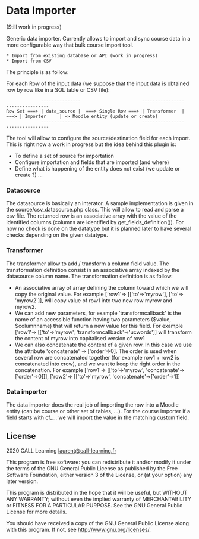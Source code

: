 # Data Importer #

(Still work in progress)

Generic data importer. Currently allows to import and sync course data in a more
configurable way that bulk course import tool.

    * Import from existing database or API (work in progress)
    * Import from CSV

The principle is as follow:

For each Row of the input data (we suppose that the input data is obtained row
by row like in a SQL table or CSV file):

                 ---------------                       ----------------        ----------------
    Row Set ===> | data_source |  ===> Single Row ===> | Transformer  |   ===> | Importer     | => Moodle entity (update or create)
                 ---------------                       ----------------        ----------------
    
The tool will allow to configure the source/destination field for each import.
This is right now a work in progress but the idea behind this plugin is:
* To define a set of source for importation
* Configure importation and fields that are imported (and where)
* Define what is happening of the entity does not exist (we update or create ?)
...

### Datasource

The datasource is basically an interator. A sample implementation is given
in the source/csv_datasource.php class. This will allow to read and parse
 a csv file.
The returned row is an associative array with the value of the identified
columns (columns are identified by get_fields_definition()).
For now no check is done on the datatype but it is planned later to have several
checks depending on the given datatype.


### Transformer

The transformer allow to add / transform a column field value. The
transformation definition consist in an associative array indexed by
the datasource column name.
The transformation definition is as follow:
* An associative array of array defining the column toward which we will copy
the original value. For example ['row1'=> [['to'=>'myrow'], ['to'=> 'myrow2']], will copy
value of row1 into two new row myrow and myrow2.
* We can add new parameters, for example 'transformcallback' is the name of an
accessible function having two parameters ($value, $columnname) that will return 
a new value for this field. For example ['row1'=> [['to'=>'myrow', 'transformcallback'=>'ucwords']]
will transform the content of myrow into capitalised version of row1
* We can also concatenate the content of a given row. In this case we use the
attribute 'concatenate' => ['order'=>0]. The order is used when several row
are concatenated together (for example row1 + row2 is concatenated into crow), and
we want to keep the right order in the concatenation.
For example ['row1'=> [['to'=>'myrow', 'concatenate'=>['order'=>0]]],  ['row2'=> [['to'=>'myrow', 'concatenate'=>['order'=>1]]

### Data importer

The data importer does the real job of importing the row into a Moodle entity
(can be course or other set of tables, ...).
For the course importer if a field starts with cf_... we will import the
value in the matching custom field.



## License ##

2020 CALL Learning <laurent@call-learning.fr>

This program is free software: you can redistribute it and/or modify it under
the terms of the GNU General Public License as published by the Free Software
Foundation, either version 3 of the License, or (at your option) any later
version.

This program is distributed in the hope that it will be useful, but WITHOUT ANY
WARRANTY; without even the implied warranty of MERCHANTABILITY or FITNESS FOR A
PARTICULAR PURPOSE.  See the GNU General Public License for more details.

You should have received a copy of the GNU General Public License along with
this program.  If not, see <http://www.gnu.org/licenses/>.
